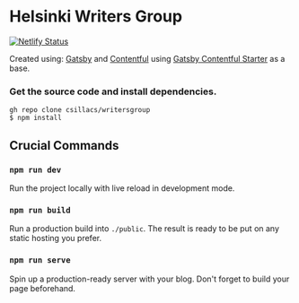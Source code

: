 # Helsinki Writers Group

[![Netlify Status](https://api.netlify.com/api/v1/badges/73f43d73-8994-4f5b-90b1-1df291ac2b89/deploy-status)](https://app.netlify.com/sites/helsinki-writers/deploys)

Created using:
[Gatsby](http://gatsbyjs.com/) 
and [Contentful](https://www.contentful.com)
using [Gatsby Contentful Starter](https://github.com/contentful-userland/gatsby-contentful-starter) as a base.


### Get the source code and install dependencies.

```
gh repo clone csillacs/writersgroup
$ npm install
```

## Crucial Commands

### `npm run dev`

Run the project locally with live reload in development mode.

### `npm run build`

Run a production build into `./public`. The result is ready to be put on any static hosting you prefer.

### `npm run serve`

Spin up a production-ready server with your blog. Don't forget to build your page beforehand.

